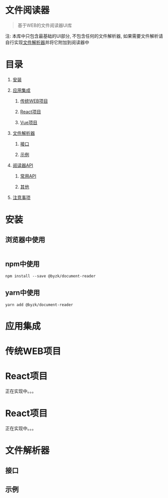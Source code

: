 # 文件阅读器

> 基于WEB的文件阅读器UI库



注: 本库中只包含最基础的UI部分, 不包含任何的文件解析器, 如果需要文件解析请自行实现<a href="#fileparser">文件解析器</a>并将它附加到阅读器中



# 目录

1.  <a href="#install">安装</a>

2. <a href="#integration">应用集成</a>
   
   1. <a href="#website">传统WEB项目</a>
   
   2. <a href="#react">React项目</a>
   
   3. <a href="#vue">Vue项目</a>

3. <a href="#fileparser">文件解析器</a>
   
   1. <a href="#fileparser-interface">接口</a>
   
   2. <a href="#fileparser-sample">示例</a>

4. <a href="#api">阅读器API</a>
   
   1. <a href="#CommonlyUsedAPI">常用API</a>
   
   2. <a href="#other">其他</a>

5. <a href="#notice">注意事项</a>



# <div id="install">安装</div>

## 浏览器中使用

```html

```

## npm中使用

```shell
npm install --save @byzk/document-reader
```

## yarn中使用

```shell
yarn add @byzk/document-reader
```



<!-- 在 web 中中阅读文件并对文件进行签章的视图展示库, 底层采用图片进行展示，文件转换功能以及印章操作相关功能需由调用方自行完成，本库只提供基础接口 -->

# <div id="integration">应用集成</div>

# <div id="website">传统WEB项目</div>



# <div id="React">React项目</div>

正在实现中。。。



# <div id="react">React项目</div>

正在实现中。。。



# <div id="fileparser">文件解析器</div>

## <div id="fileparser-interface">接口</div>

## <div id="fileparser-sample">示例</div>